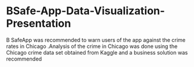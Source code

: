 # BSafe-App-Data-Visualization-Presentation
B SafeApp was recommended to warn users of the app against the crime rates in Chicago .Analysis of the crime in Chicago was done using the Chicago crime data set obtained from Kaggle and a business solution was recommended
